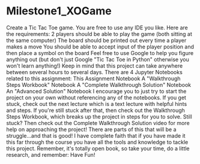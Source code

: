 # Milestone1_XOGame
Create a Tic Tac Toe game. You are free to use any IDE you like.  Here are the requirements:  2 players should be able to play the game (both sitting at the same computer) The board should be printed out every time a player makes a move You should be able to accept input of the player position and then place a symbol on the board Feel free to use Google to help you figure anything out (but don't just Google "Tic Tac Toe in Python" otherwise you won't learn anything!) Keep in mind that this project can take anywhere between several hours to several days.  There are 4 Jupyter Notebooks related to this assignment:  This Assignment Notebook A "Walkthrough Steps Workbook" Notebook A "Complete Walkthrough Solution" Notebook An "Advanced Solution" Notebook I encourage you to just try to start the project on your own without referencing any of the notebooks. If you get stuck, check out the next lecture which is a text lecture with helpful hints and steps. If you're still stuck after that, then check out the Walkthrough Steps Workbook, which breaks up the project in steps for you to solve. Still stuck? Then check out the Complete Walkthrough Solution video for more help on approaching the project!  There are parts of this that will be a struggle...and that is good! I have complete faith that if you have made it this far through the course you have all the tools and knowledge to tackle this project. Remember, it's totally open book, so take your time, do a little research, and remember: Have Fun!
